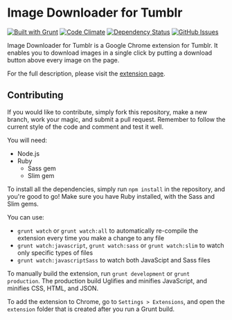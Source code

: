 Image Downloader for Tumblr
=======================

[![Built with Grunt](https://cdn.gruntjs.com/builtwith.png)][grunt]
[![Code Climate](https://codeclimate.com/github/fncombo/tumblr-image-downloader/badges/gpa.svg)][codeclimate]
[![Dependency Status](https://gemnasium.com/fncombo/tumblr-image-downloader.svg)][gemnasium]
[![GitHub Issues](https://img.shields.io/github/issues/fncombo/tumblr-image-downloader.svg)][github-issues]

Image Downloader for Tumblr is a Google Chrome extension for Tumblr. It enables you to download images in a single click by putting a download button above every image on the page.

For the full description, please visit the [extension page][chromestore].

## Contributing
If you would like to contribute, simply fork this repository, make a new branch, work your magic, and submit a pull request. Remember to follow the current style of the code and comment and test it well.

You will need:
* Node.js
* Ruby
  * Sass gem
  * Slim gem

To install all the dependencies, simply run `npm install` in the repository, and you're good to go! Make sure you have Ruby installed, with the Sass and Slim gems.

You can use:
* `grunt watch` or `grunt watch:all` to automatically re-compile the extension every time you make a change to any file
* `grunt watch:javascript`, `grunt watch:sass` or `grunt watch:slim` to watch only specific types of files
* `grunt watch:javascriptSass` to watch both JavaScipt and Sass files

To manually build the extension, run `grunt development` or `grunt production`. The production build Uglifies and minifies JavaScript, and minifies CSS, HTML, and JSON.

To add the extension to Chrome, go to `Settings > Extensions`, and open the `extension` folder that is created after you run a Grunt build.

[grunt]: http://gruntjs.com
[codeclimate]: https://codeclimate.com/github/fncombo/tumblr-image-downloader
[chromestore]: https://chrome.google.com/webstore/detail/tumblr-image-saver/hbbiaibbddjmdacbifbnioekmiocclpc
[gemnasium]: https://gemnasium.com/fncombo/tumblr-image-downloader
[github-issues]: https://github.com/fncombo/tumblr-image-downloader/issues

